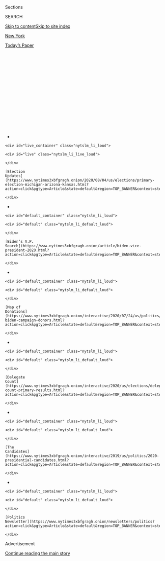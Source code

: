 <div id="app">

<div>

<div>

<div>

<div class="NYTAppHideMasthead css-1q2w90k e1suatyy0">

<div class="section css-ui9rw0 e1suatyy2">

<div class="css-eph4ug er09x8g0">

<div class="css-6n7j50">

</div>

<span class="css-1dv1kvn">Sections</span>

<div class="css-10488qs">

<span class="css-1dv1kvn">SEARCH</span>

</div>

[Skip to content](#site-content)[Skip to site index](#site-index)

</div>

<div id="masthead-section-label" class="css-1wr3we4 eaxe0e00">

[New
York](https://www.nytimes3xbfgragh.onion/section/nyregion)

</div>

<div class="css-10698na e1huz5gh0">

</div>

</div>

<div id="masthead-bar-one" class="section hasLinks css-15hmgas e1csuq9d3">

<div class="css-uqyvli e1csuq9d0">

</div>

<div class="css-1uqjmks e1csuq9d1">

</div>

<div class="css-9e9ivx">

[](https://myaccount.nytimes3xbfgragh.onion/auth/login?response_type=cookie&client_id=vi)

</div>

<div class="css-1bvtpon e1csuq9d2">

[Today’s
Paper](https://www.nytimes3xbfgragh.onion/section/todayspaper)

</div>

</div>

</div>

</div>

<div data-aria-hidden="false">

<div id="site-content" data-role="main">

<div>

<div class="css-1aor85t" style="opacity:0.000000001;z-index:-1;visibility:hidden">

<div class="css-1hqnpie">

<div class="css-epjblv">

<span class="css-17xtcya">[New
York](/section/nyregion)</span><span class="css-x15j1o">|</span><span class="css-fwqvlz">D.A.
Is Investigating Trump and His Company Over Fraud, Filing
Suggests</span>

</div>

<div class="css-k008qs">

<div class="css-1iwv8en">

<span class="css-18z7m18"></span>

<div>

</div>

</div>

<span class="css-1n6z4y">https://nyti.ms/3k4sBlX</span>

<div class="css-1705lsu">

<div class="css-4xjgmj">

<div class="css-4skfbu" data-role="toolbar" data-aria-label="Social Media Share buttons, Save button, and Comments Panel with current comment count" data-testid="share-tools">

  - 
  - 
  - 
  - 
    
    <div class="css-6n7j50">
    
    </div>

  - 
  - 

</div>

</div>

</div>

</div>

</div>

</div>

<div id="NYT_TOP_BANNER_REGION" class="css-13pd83m">

<div>

<div id="styln-elections-notifications-menu" class="section interactive-content interactive-size-medium css-1edisqu">

<div class="css-17ih8de interactive-body">

<div class="nytslm_innerContainer" data-aria-live="polite">

<div class="nytslm_title">

</div>

  - 
    
    <div id="live_container" class="nytslm_li_loud">
    
    <div id="live" class="nytslm_li_live_loud">
    
    </div>
    
    [Election
    Updates](https://www.nytimes3xbfgragh.onion/2020/08/04/us/elections/primary-election-michigan-arizona-kansas.html?action=click&pgtype=Article&state=default&region=TOP_BANNER&context=storylines_menu)
    
    </div>

  - 
    
    <div id="default_container" class="nytslm_li_loud">
    
    <div id="default" class="nytslm_li_default_loud">
    
    </div>
    
    [Biden’s V.P.
    Search](https://www.nytimes3xbfgragh.onion/article/biden-vice-president-2020.html?action=click&pgtype=Article&state=default&region=TOP_BANNER&context=storylines_menu)
    
    </div>

  - 
    
    <div id="default_container" class="nytslm_li_loud">
    
    <div id="default" class="nytslm_li_default_loud">
    
    </div>
    
    [Map of
    Donations](https://www.nytimes3xbfgragh.onion/interactive/2020/07/24/us/politics/trump-biden-campaign-donors.html?action=click&pgtype=Article&state=default&region=TOP_BANNER&context=storylines_menu)
    
    </div>

  - 
    
    <div id="default_container" class="nytslm_li_loud">
    
    <div id="default" class="nytslm_li_default_loud">
    
    </div>
    
    [Delegate
    Count](https://www.nytimes3xbfgragh.onion/interactive/2020/us/elections/delegate-count-primary-results.html?action=click&pgtype=Article&state=default&region=TOP_BANNER&context=storylines_menu)
    
    </div>

  - 
    
    <div id="default_container" class="nytslm_li_loud">
    
    <div id="default" class="nytslm_li_default_loud">
    
    </div>
    
    [The
    Candidates](https://www.nytimes3xbfgragh.onion/interactive/2019/us/politics/2020-presidential-candidates.html?action=click&pgtype=Article&state=default&region=TOP_BANNER&context=storylines_menu)
    
    </div>

  - 
    
    <div id="default_container" class="nytslm_li_loud">
    
    <div id="default" class="nytslm_li_default_loud">
    
    </div>
    
    [Politics
    Newsletter](https://www.nytimes3xbfgragh.onion/newsletters/politics?action=click&pgtype=Article&state=default&region=TOP_BANNER&context=storylines_menu)
    
    </div>

</div>

</div>

</div>

</div>

</div>

<div id="top-wrapper" class="css-1sy8kpn">

<div id="top-slug" class="css-l9onyx">

Advertisement

</div>

[Continue reading the main
story](#after-top)

<div class="ad top-wrapper" style="text-align:center;height:100%;display:block;min-height:250px">

<div id="top" class="place-ad" data-position="top" data-size-key="top">

</div>

</div>

<div id="after-top">

</div>

</div>

<div>

<div id="sponsor-wrapper" class="css-1hyfx7x">

<div id="sponsor-slug" class="css-19vbshk">

Supported by

</div>

[Continue reading the main
story](#after-sponsor)

<div id="sponsor" class="ad sponsor-wrapper" style="text-align:center;height:100%;display:block">

</div>

<div id="after-sponsor">

</div>

</div>

<div class="css-186x18t">

</div>

<div class="css-1vkm6nb ehdk2mb0">

# D.A. Is Investigating Trump and His Company Over Fraud, Filing Suggests

</div>

The office of the district attorney, Cyrus R. Vance Jr., made the
disclosure in a new court filing arguing Mr. Trump’s accountants should
turn over his tax returns.

<div class="css-79elbk" data-testid="photoviewer-wrapper">

<div class="css-z3e15g" data-testid="photoviewer-wrapper-hidden">

</div>

<div class="css-1a48zt4 ehw59r15" data-testid="photoviewer-children">

![<span class="css-16f3y1r e13ogyst0" data-aria-hidden="true">President
Trump has asked a federal judge to invalidate a subpoena asking for
eight years of his personal and corporate tax
returns. </span><span class="css-cnj6d5 e1z0qqy90" itemprop="copyrightHolder"><span class="css-1ly73wi e1tej78p0">Credit...</span><span><span>Doug
Mills/The New York
Times</span></span></span>](https://static01.graylady3jvrrxbe.onion/images/2020/08/03/nyregion/03nytrumptaxes-1/merlin_175135443_00d32206-d9dc-45e2-880b-bd8595afc00e-articleLarge.jpg?quality=75&auto=webp&disable=upscale)

</div>

</div>

<div class="css-18e8msd">

<div class="css-pdw9fk epjyd6m0">

<div class="css-1txwxcy ey68jwv0" data-aria-hidden="true">

[![William K.
Rashbaum](https://static01.graylady3jvrrxbe.onion/images/2018/06/13/multimedia/author-william-k-rashbaum/author-william-k-rashbaum-thumbLarge.jpg
"William K. Rashbaum")](https://www.nytimes3xbfgragh.onion/by/william-k-rashbaum)[![Benjamin
Weiser](https://static01.graylady3jvrrxbe.onion/images/2018/07/16/multimedia/author-benjamin-weiser/author-benjamin-weiser-thumbLarge.png
"Benjamin Weiser")](https://www.nytimes3xbfgragh.onion/by/benjamin-weiser)

</div>

<div class="css-1baulvz">

By [<span class="css-1baulvz" itemprop="name">William K.
Rashbaum</span>](https://www.nytimes3xbfgragh.onion/by/william-k-rashbaum)
and [<span class="css-1baulvz last-byline" itemprop="name">Benjamin
Weiser</span>](https://www.nytimes3xbfgragh.onion/by/benjamin-weiser)

</div>

</div>

  - 
    
    <div class="css-ld3wwf e16638kd2">
    
    Aug. 3,
    2020
    
    </div>

  - 
    
    <div class="css-4xjgmj">
    
    <div class="css-d8bdto" data-role="toolbar" data-aria-label="Social Media Share buttons, Save button, and Comments Panel with current comment count" data-testid="share-tools">
    
      - 
      - 
      - 
      - 
        
        <div class="css-6n7j50">
        
        </div>
    
      - 
      - 
    
    </div>
    
    </div>

</div>

</div>

<div class="section meteredContent css-1r7ky0e" name="articleBody" itemprop="articleBody">

<div class="css-1fanzo5 StoryBodyCompanionColumn">

<div class="css-53u6y8">

The Manhattan district attorney’s office suggested on Monday that it had
been investigating President Trump and his company for possible bank and
insurance fraud, a significantly broader inquiry than the prosecutors
have acknowledged in the past.

The suggestion by the office of the district attorney, Cyrus R. Vance
Jr., came in a new federal court filing arguing that Mr. Trump’s
accountants should have to comply with a grand jury subpoena seeking
eight years of his personal and corporate tax returns. Mr. Trump has
asked a judge to declare the subpoena invalid.

Until now, the district attorney’s inquiry had appeared largely focused
on hush-money payments made in the run-up to the 2016 presidential
election to two women who said they had affairs with Mr. Trump.

In the new filing, the prosecutors did not explicitly identify the
matters under scrutiny in the grand jury inquiry, which by law is
conducted in secret. But they said that “undisputed” assertions in
earlier court papers and several news reports about Mr. Trump’s business
practices showed that the office had a wide legal basis for the
subpoena.

</div>

</div>

<div class="css-1fanzo5 StoryBodyCompanionColumn">

<div class="css-53u6y8">

“In light of these public reports of possibly extensive and protracted
criminal conduct at the Trump Organization,” there was nothing improper
or even unusual about the subpoena, the filing said.

The prosecutors cited newspaper reports, including [one that concluded
the president may have illegally inflated his net worth and the value of
his properties to lenders and
insurers](https://www.washingtonpost.com/graphics/2019/politics/trump-statements-of-financial-condition/).
They also included [an article on the congressional testimony of his
former lawyer and fixer, Michael D.
Cohen](https://www.wsj.com/articles/cohen-to-say-trump-knew-about-wikileaks-talks-engaged-in-criminal-conduct-while-in-office-11551249532),
who told lawmakers last year that the president had committed insurance
fraud. Lawyers for the president have denied wrongdoing.

The suggestion that the investigation, which has gone on for nearly two
years, was broader than Mr. Vance’s office had previously acknowledged
could raise the stakes for Mr. Trump, his company and its executives, if
the inquiry were ever to lead to charges of bank or insurance fraud,
which are
felonies.

<div id="NYT_MAIN_CONTENT_1_REGION" class="css-9tf9ac">

<div>

<div id="styln-nfldraft-updates-block" class="section interactive-content interactive-size-medium css-1ftcdic">

<div class="css-17ih8de interactive-body">

<div id="styln-briefing-block" data-asset-id="">

<div class="briefing-block-header-section">

# [Latest Updates: 2020 Election](https://www.nytimes3xbfgragh.onion/2020/08/04/us/elections/primary-election-michigan-arizona-kansas.html?action=click&pgtype=Article&state=default&region=MAIN_CONTENT_1&context=storylines_live_updates)

<div class="briefing-block-ts">

Updated 2020-08-04T19:51:31.635Z

</div>

</div>

  - [Two G.O.P. Senate primaries offer — what else? — a test of loyalty
    to
    Trump.](https://www.nytimes3xbfgragh.onion/2020/08/04/us/elections/primary-election-michigan-arizona-kansas.html?action=click&pgtype=Article&state=default&region=MAIN_CONTENT_1&context=storylines_live_updates#link-3924dd44)
  - [President Trump is suddenly a big supporter of mail-in voting — in
    Florida.](https://www.nytimes3xbfgragh.onion/2020/08/04/us/elections/primary-election-michigan-arizona-kansas.html?action=click&pgtype=Article&state=default&region=MAIN_CONTENT_1&context=storylines_live_updates#link-32b39e33)
  - [Election experts warn Congress about widespread disenfranchisement
    of voters of color in
    November.](https://www.nytimes3xbfgragh.onion/2020/08/04/us/elections/primary-election-michigan-arizona-kansas.html?action=click&pgtype=Article&state=default&region=MAIN_CONTENT_1&context=storylines_live_updates#link-6d019753)

<div class="briefing-block-footer">

<div class="briefing-block-footer-meta">

[See more
updates](https://www.nytimes3xbfgragh.onion/2020/08/04/us/elections/primary-election-michigan-arizona-kansas.html?action=click&pgtype=Article&state=default&region=MAIN_CONTENT_1&context=storylines_live_updates)

</div>

</div>

</div>

</div>

</div>

</div>

</div>

The inquiry into the hush-money payments seemed to center on a less
serious crime, the filing of false business records.

A spokesman for Mr. Vance’s office declined to comment. Lawyers for Mr.
Trump did not reply to requests for comment.

</div>

</div>

<div class="css-1fanzo5 StoryBodyCompanionColumn">

<div class="css-53u6y8">

Asked about the investigation at a White House briefing, Mr. Trump
called it a “continuation of the worst witch hunt in American history.”

“It’s a terrible thing that they do,” Mr. Trump said, referring to
Democrats. “It’s really a terrible thing.”

Mr. Trump and Mr. Vance have been locked in battle [over the subpoena
for almost a year in a case that already has gone to the Supreme
Court](https://www.nytimes3xbfgragh.onion/interactive/2018/10/02/us/politics/donald-trump-tax-schemes-fred-trump.html).
The district attorney’s office has said that fight has slowed the
investigation, and it remains unclear how much work prosecutors have
been able to do in the interim or whether charges are likely to result.

It is also unknown whether prosecutors are investigating other possible
crimes that were not suggested in the new filing.

Rebecca Roiphe, a former assistant district attorney in Manhattan who
now teaches at New York Law School, said Mr. Vance’s decision to cite
public accusations of wrongdoing allowed his office to defend its
subpoena without revealing the actual focus of its investigation.

“They could be going on a totally different tangent,” Professor Roiphe
said. “The prosecutor is just doing what he has to do in order to
suggest this is a broad white-collar investigation, which generally
justifies fairly broad subpoenas to financial institutions.”

Mr. Vance, a Democrat, [subpoenaed Mr. Trump’s accounting firm, Mazars
USA, in August 2019 for the tax
returns](https://www.nytimes3xbfgragh.onion/2019/09/16/nyregion/trump-tax-returns-cy-vance.html)
and other financial records dating to 2011. Mr. Trump tried to block the
subpoena almost immediately, initially arguing that as a sitting
president, [he was immune from state criminal
investigation.](https://www.nytimes3xbfgragh.onion/2019/09/19/nyregion/trump-tax-returns-lawsuit.html)

</div>

</div>

<div class="css-1fanzo5 StoryBodyCompanionColumn">

<div class="css-53u6y8">

The case wound its way through the federal courts until last month, when
the Supreme Court soundly rejected that argument in a major ruling on
the limits of presidential power. The decision cleared the way for
prosecutors to seek Mr. Trump’s financial records, but the court also
said Mr. Trump could return to the lower court in Manhattan, where he
first sued to stop the subpoena, and raise new objections.

Mr. Trump’s lawyers argued last week that [the subpoena was overbroad
and politically
motivated](https://www.nytimes3xbfgragh.onion/2020/07/27/nyregion/donald-trump-taxes-cyrus-vance.html),
asking the federal judge, Victor Marrero, to block it and declare it
unenforceable.

Mr. Vance’s office responded with the filing on Monday, contending that
Mr. Trump’s argument “rests on the false premise that the grand jury’s
investigation is limited to so-called ‘hush-money’ payments” made by Mr.
Cohen in 2016.

“This court is already aware that this assertion is fatally undermined
by undisputed information in the public record,” the prosecutors wrote,
before citing the media accounts.

Mr. Cohen had arranged payments to the adult film star Stormy Daniels
and another woman, Karen McDougal, a former Playboy model. Mr. Vance’s
office has been looking into whether any New York State laws were broken
when those payments were made.

Mr. Cohen, [who pleaded guilty to federal campaign finance violations
for his role in the
payments](https://www.nytimes3xbfgragh.onion/2018/11/29/nyregion/michael-cohen-trump-russia-mueller.html),
is [serving a three-year prison sentence in home confinement in his
apartment](https://www.nytimes3xbfgragh.onion/2020/07/23/nyregion/michael-cohen-trump-book.html)
in Manhattan. [Federal prosectors concluded their
investigation](https://www.nytimes3xbfgragh.onion/2019/07/17/nyregion/michael-cohen-trump-investigation.html)
into the matter last year and have not charged anyone else.

In a recent federal court hearing, Mr. Vance’s office accused [Mr. Trump
of dragging out the legal fight in order to effectively shield himself
from criminal
investigation](https://www.nytimes3xbfgragh.onion/2020/07/16/nyregion/donald-trump-taxes-cyrus-vance.html).

</div>

</div>

<div class="css-1fanzo5 StoryBodyCompanionColumn">

<div class="css-53u6y8">

“What the president’s lawyers are seeking here is delay,” Carey R.
Dunne, a lawyer in Mr. Vance’s office, told Judge Marrero.

Mr. Dunne said that the longer Mr. Trump fought the case, the greater
the chance that the statute of limitations would expire for any
potential crimes that might have been committed, effectively granting
the president immunity.

“Let’s not let delay kill this case,” Mr. Dunne argued.

Jay Sekulow, a lawyer for the president, denied after the hearing that
Mr. Trump’s lawyers were pursing a strategy of delay. “Our strategy
seeks due process,” Mr. Sekulow said in an email at the time.

If Mr. Vance succeeds in eventually obtaining Mr. Trump’s records, they
are unlikely to become public anytime soon because they will be shielded
by grand jury secrecy rules. The records might only emerge later if
criminal charges are brought and the records are introduced in a
trial.

</div>

</div>

<div>

</div>

</div>

<div>

</div>

<div>

</div>

<div id="NYT_BELOW_MAIN_CONTENT_REGION">

<div>

<div id="STLYN_guide_v1_STYLN_guide_a" class="section css-l08pwh interactive-content interactive-size-medium">

<div class="css-17ih8de interactive-body">

<div class="g-story g-freebird g-max-limit" data-preview-slug="styln-scroll-guide">

</div>

<div id="g-electionguide-id" class="g-electionguide">

<div class="g-electionguide-container">

<div class="g-electionguide-wrapper">

<div class="g-electionguide-logo">

</div>

# Our 2020 Election Guide

Updated Aug. 4, 2020

  - 
    
    -----
    
    ## The Latest
    
      - Five states are holding primary elections Tuesday, with voters
        in Arizona, Kansas, Michigan, Missouri and Washington State
        choosing nominees for Congress and local offices. [Follow live
        election updates
        here.](https://www.nytimes3xbfgragh.onion/2020/08/04/us/elections/primary-election-michigan-arizona-kansas.html?action=click&pgtype=Article&state=default&region=BELOW_MAIN_CONTENT&context=storylines_guide)

  - 
    
    -----
    
    ## Biden’s V.P. Search
    
      - [Here are 13
        women](https://www.nytimes3xbfgragh.onion/article/biden-vice-president-2020.html?action=click&pgtype=Article&state=default&region=BELOW_MAIN_CONTENT&context=storylines_guide)
        who have been under consideration to be Joe Biden’s running
        mate, and why each might be chosen — and might not be.

  - 
    
    -----
    
    ## Keep Up With Our Coverage
    
      - Get an
        [email](https://www.nytimes3xbfgragh.onion/newsletters/politics?action=click&pgtype=Article&state=default&region=BELOW_MAIN_CONTENT&context=storylines_guide)
        recapping the day’s news
    
    <!-- end list -->
    
      - Download our mobile app on
        [iOS](https://apps.apple.com/us/app/nytimes/id284862083?ls=1&mat_click_id=5c79ae7455014fd1bd66b5610c05b8f2-20191112-16948&referrer=mat_click_id%3D5c79ae7455014fd1bd66b5610c05b8f2-20191112-16948%26link_click_id%3D722930677036718082)
        and
        [Android](http://a.localytics.com/android?id=com.nytimes.android&referrer=utm_source%3Dother_nyt_mobile_web%26utm_medium%3DWeb%2520page%26utm_term%3DGeneral%2520Mobile%2520Page%26utm_campaign%3DNYT%2520Mobile%2520General%2520Page)
        and turn on Breaking News and Politics alerts

</div>

</div>

</div>

</div>

</div>

</div>

</div>

<div>

</div>

<div>

<div id="bottom-wrapper" class="css-1ede5it">

<div id="bottom-slug" class="css-l9onyx">

Advertisement

</div>

[Continue reading the main
story](#after-bottom)

<div id="bottom" class="ad bottom-wrapper" style="text-align:center;height:100%;display:block;min-height:90px">

</div>

<div id="after-bottom">

</div>

</div>

</div>

</div>

</div>

## Site Index

<div>

</div>

## Site Information Navigation

  - [© <span>2020</span> <span>The New York Times
    Company</span>](https://help.nytimes3xbfgragh.onion/hc/en-us/articles/115014792127-Copyright-notice)

<!-- end list -->

  - [NYTCo](https://www.nytco.com/)
  - [Contact
    Us](https://help.nytimes3xbfgragh.onion/hc/en-us/articles/115015385887-Contact-Us)
  - [Work with us](https://www.nytco.com/careers/)
  - [Advertise](https://nytmediakit.com/)
  - [T Brand Studio](http://www.tbrandstudio.com/)
  - [Your Ad
    Choices](https://www.nytimes3xbfgragh.onion/privacy/cookie-policy#how-do-i-manage-trackers)
  - [Privacy](https://www.nytimes3xbfgragh.onion/privacy)
  - [Terms of
    Service](https://help.nytimes3xbfgragh.onion/hc/en-us/articles/115014893428-Terms-of-service)
  - [Terms of
    Sale](https://help.nytimes3xbfgragh.onion/hc/en-us/articles/115014893968-Terms-of-sale)
  - [Site
    Map](https://spiderbites.nytimes3xbfgragh.onion)
  - [Help](https://help.nytimes3xbfgragh.onion/hc/en-us)
  - [Subscriptions](https://www.nytimes3xbfgragh.onion/subscription?campaignId=37WXW)

</div>

</div>

</div>

</div>
